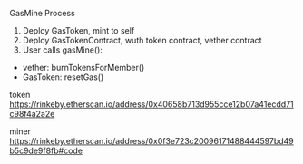 GasMine Process

1) Deploy GasToken, mint to self
2) Deploy GasTokenContract, wuth token contract, vether contract
3) User calls gasMine():
- vether: burnTokensForMember()
- GasToken: resetGas()

token
https://rinkeby.etherscan.io/address/0x40658b713d955cce12b07a41ecdd71c98f4a2a2e

miner
https://rinkeby.etherscan.io/address/0x0f3e723c20096171488444597bd49b5c9de9f8fb#code
